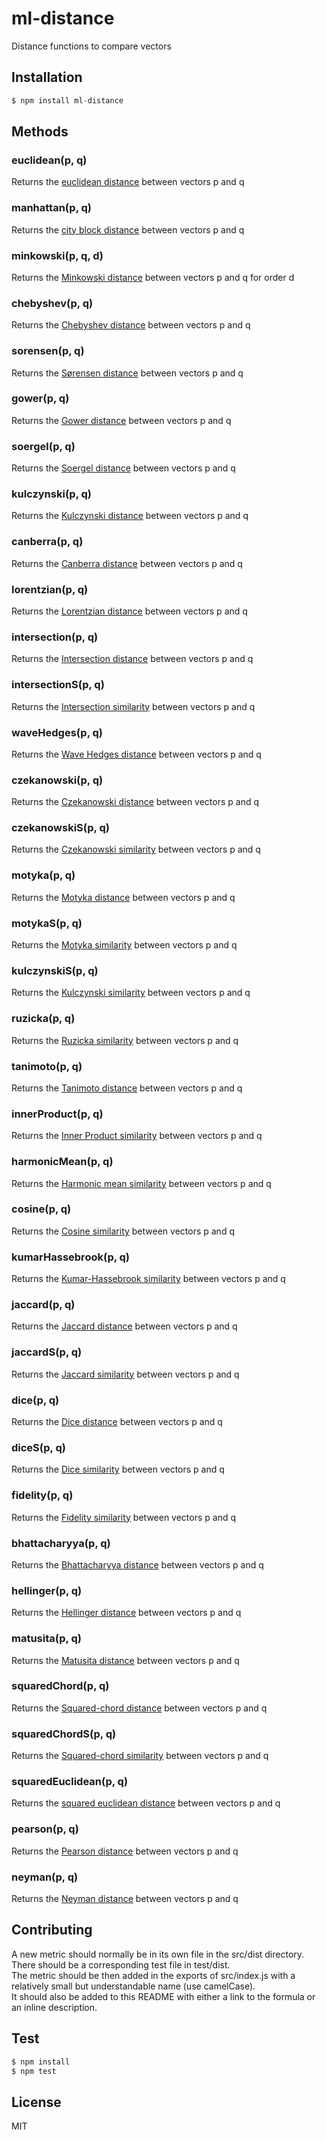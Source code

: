 # ml-distance

Distance functions to compare vectors

## Installation

```js
$ npm install ml-distance
```

## Methods

### euclidean(p, q)

Returns the [euclidean distance](http://en.wikipedia.org/wiki/Euclidean_distance#n_dimensions) between vectors p and q

### manhattan(p, q)

Returns the [city block distance](http://en.wikipedia.org/wiki/Taxicab_geometry) between vectors p and q

### minkowski(p, q, d)

Returns the [Minkowski distance](http://en.wikipedia.org/wiki/Minkowski_distance) between vectors p and q for order d

### chebyshev(p, q)

Returns the [Chebyshev distance](http://en.wikipedia.org/wiki/Chebyshev_distance) between vectors p and q

### sorensen(p, q)

Returns the [Sørensen distance](http://en.wikipedia.org/wiki/S%C3%B8rensen%E2%80%93Dice_coefficient) between vectors p and q

### gower(p, q)

Returns the [Gower distance](https://stat.ethz.ch/education/semesters/ss2012/ams/slides/v4.2.pdf) between vectors p and q

### soergel(p, q)

Returns the [Soergel distance](http://www.naun.org/main/NAUN/ijmmas/mmmas-49.pdf) between vectors p and q

### kulczynski(p, q)

Returns the [Kulczynski distance](http://www.naun.org/main/NAUN/ijmmas/mmmas-49.pdf) between vectors p and q

### canberra(p, q)

Returns the [Canberra distance](http://en.wikipedia.org/wiki/Canberra_distance) between vectors p and q

### lorentzian(p, q)

Returns the [Lorentzian distance](https://stat.ethz.ch/education/semesters/ss2012/ams/slides/v4.2.pdf) between vectors p and q

### intersection(p, q)

Returns the [Intersection distance](http://www.naun.org/main/NAUN/ijmmas/mmmas-49.pdf) between vectors p and q

### intersectionS(p, q)

Returns the [Intersection similarity](http://www.naun.org/main/NAUN/ijmmas/mmmas-49.pdf) between vectors p and q

### waveHedges(p, q)

Returns the [Wave Hedges distance](http://www.naun.org/main/NAUN/ijmmas/mmmas-49.pdf) between vectors p and q

### czekanowski(p, q)

Returns the [Czekanowski distance](http://www.naun.org/main/NAUN/ijmmas/mmmas-49.pdf) between vectors p and q

### czekanowskiS(p, q)

Returns the [Czekanowski similarity](http://www.naun.org/main/NAUN/ijmmas/mmmas-49.pdf) between vectors p and q

### motyka(p, q)

Returns the [Motyka distance](http://www.naun.org/main/NAUN/ijmmas/mmmas-49.pdf) between vectors p and q

### motykaS(p, q)

Returns the [Motyka similarity](http://www.naun.org/main/NAUN/ijmmas/mmmas-49.pdf) between vectors p and q

### kulczynskiS(p, q)

Returns the [Kulczynski similarity](http://www.naun.org/main/NAUN/ijmmas/mmmas-49.pdf) between vectors p and q

### ruzicka(p, q)

Returns the [Ruzicka similarity](http://www.naun.org/main/NAUN/ijmmas/mmmas-49.pdf) between vectors p and q

### tanimoto(p, q)

Returns the [Tanimoto distance](http://www.naun.org/main/NAUN/ijmmas/mmmas-49.pdf) between vectors p and q

### innerProduct(p, q)

Returns the [Inner Product similarity](http://www.naun.org/main/NAUN/ijmmas/mmmas-49.pdf) between vectors p and q

### harmonicMean(p, q)

Returns the [Harmonic mean similarity](http://www.naun.org/main/NAUN/ijmmas/mmmas-49.pdf) between vectors p and q

### cosine(p, q)

Returns the [Cosine similarity](http://www.naun.org/main/NAUN/ijmmas/mmmas-49.pdf) between vectors p and q

### kumarHassebrook(p, q)

Returns the [Kumar-Hassebrook similarity](http://www.naun.org/main/NAUN/ijmmas/mmmas-49.pdf) between vectors p and q

### jaccard(p, q)

Returns the [Jaccard distance](http://www.naun.org/main/NAUN/ijmmas/mmmas-49.pdf) between vectors p and q

### jaccardS(p, q)

Returns the [Jaccard similarity](http://www.naun.org/main/NAUN/ijmmas/mmmas-49.pdf) between vectors p and q

### dice(p, q)

Returns the [Dice distance](http://www.naun.org/main/NAUN/ijmmas/mmmas-49.pdf) between vectors p and q

### diceS(p, q)

Returns the [Dice similarity](http://www.naun.org/main/NAUN/ijmmas/mmmas-49.pdf) between vectors p and q

### fidelity(p, q)

Returns the [Fidelity similarity](http://www.naun.org/main/NAUN/ijmmas/mmmas-49.pdf) between vectors p and q

### bhattacharyya(p, q)

Returns the [Bhattacharyya distance](http://www.naun.org/main/NAUN/ijmmas/mmmas-49.pdf) between vectors p and q

### hellinger(p, q)

Returns the [Hellinger distance](http://www.naun.org/main/NAUN/ijmmas/mmmas-49.pdf) between vectors p and q

### matusita(p, q)

Returns the [Matusita distance](http://www.naun.org/main/NAUN/ijmmas/mmmas-49.pdf) between vectors p and q

### squaredChord(p, q)

Returns the [Squared-chord distance](http://www.naun.org/main/NAUN/ijmmas/mmmas-49.pdf) between vectors p and q

### squaredChordS(p, q)

Returns the [Squared-chord similarity](http://www.naun.org/main/NAUN/ijmmas/mmmas-49.pdf) between vectors p and q

### squaredEuclidean(p, q)

Returns the [squared euclidean distance](http://en.wikipedia.org/wiki/Euclidean_distance#Squared_Euclidean_distance) between vectors p and q

### pearson(p, q)

Returns the [Pearson distance](http://www.naun.org/main/NAUN/ijmmas/mmmas-49.pdf) between vectors p and q

### neyman(p, q)

Returns the [Neyman distance](http://www.naun.org/main/NAUN/ijmmas/mmmas-49.pdf) between vectors p and q

## Contributing

A new metric should normally be in its own file in the src/dist directory. There should be a corresponding test file in test/dist.  
The metric should be then added in the exports of src/index.js with a relatively small but understandable name (use camelCase).  
It should also be added to this README with either a link to the formula or an inline description.

## Test

```js
$ npm install
$ npm test
```

## License

  MIT
